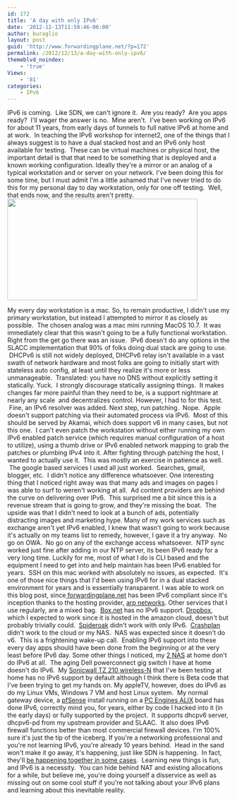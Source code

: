 ```yaml
---
id: 172
title: 'A day with only IPv6'
date: '2012-12-13T11:58:46-06:00'
author: buraglio
layout: post
guid: 'http://www.forwardingplane.net/?p=172'
permalink: /2012/12/13/a-day-with-only-ipv6/
themeblvd_noindex:
    - 'true'
Views:
    - '81'
categories:
    - IPv6
---
```


IPv6 is coming.  Like SDN, we can't ignore it.  Are you ready?  Are you apps ready?  I'll wager the answer is no.  Mine aren't.  I've been working on IPv6 for about 11 years, from early days of tunnels to full native IPv6 at home and at work.  In teaching the IPv6 workshop for internet2, one of the things that I always suggest is to have a dual stacked host and an IPv6 only host available for testing.  These can be virtual machines or physical host, the important detail is that that need to be something that is deployed and a known working configuration. Ideally they're a mirror or an analog of a typical workstation and or server on your network.
I've been doing this for some time, but I must admit I'm a little ashamed that I've never tried to do this for my personal day to day workstation, only for one off testing.  Well, that ends now, and the results aren't pretty.
<a href="http://www.forwardingplane.net/wp-content/uploads/2012/12/noipv42.png"><img class="aligncenter size-full wp-image-258" title="noipv4" src="http://www.forwardingplane.net/wp-content/uploads/2012/12/noipv42.png" alt="" width="431" height="230" /></a>
<p style="text-align: center;"></p>
My every day workstation is a mac. So, to remain productive, I didn't use my primary workstation, but instead I attempted to mirror it as closely as possible.  The chosen analog was a mac mini running MacOS 10.7.  It was immediately clear that this wasn't going to be a fully functional workstation.
Right from the get go there was an issue.  IPv6 doesn't do any options in the SLACC implementation that 90% of folks doing dual stack are going to use.  DHCPv6 is still not widely deployed, DHCPv6 relay isn't available in a vast swath of network hardware and most folks are going to initially start with stateless auto config, at least until they realize it's more or less unmanageable.  Translated: you have no DNS without explicitly setting it statically.
Yuck.  I strongly discourage statically assigning things.  It makes changes far more painful than they need to be, is a support nightmare at nearly any scale  and decentralizes control. However, I had to for this test.  Fine, an IPv6 resolver was added.
Next step, run patching.  Nope.  Apple doesn't support patching via their automated process via IPv6.  Most of this should be served by Akamai, which does support v6 in many cases, but not this one.  I can't even patch the workstation without either running my own IPv6 enabled patch service (which requires manual configuration of a host to utilize), using a thumb drive or IPv6 enabled network mapping to grab the patches or plumbing IPv4 into it.
After fighting through patching the host, I wanted to actually use it.  This was mostly an exercise in patience as well.  The google based services I used all just worked.  Searches, gmail, blogger, etc.  I didn't notice any difference whatsoever. One interesting thing that I noticed right away was that many ads and images on pages I was able to surf to weren't working at all.  Ad content providers are behind the curve on delivering over IPv6.  This surprised me a bit since this is a revenue stream that is going to grow, and they're missing the boat.  The upside was that I didn't need to look at a bunch of ads, potentially distracting images and marketing hype.
Many of my work services such as exchange aren't yet IPv6 enabled, I knew that wasn't going to work because it's actually on my teams list to remedy, however, I gave it a try anyway.  No go on OWA.  No go on any of the exchange access whatsoever.  NTP sync worked just fine after adding in our NTP server, its been IPv6 ready for a very long time.
Luckily for me, most of what I do is CLI based and the equipment I need to get into and help maintain has been IPv6 enabled for years.  SSH on this mac worked with absolutely no issues, as expected.  It's one of those nice things that I'd been using IPv6 for in a dual stacked environment for years and is essentially transparent.
I was able to work on this blog post, since<a href="http://www.forwardingplane.net"> forwardingplane.net</a> has been IPv6 compliant since it's inception thanks to the hosting provider, <a href="http://www.arpnetworks.com">arp networks</a>.
Other services that I use regularly, are a mixed bag.  <a href="http://www.box.net">Box.net</a> has no IPv6 support. <a href="http://www.dropbox.com">Dropbox</a>, which I expected to work since it is hosted in the amazon cloud, doesn't but probably trivially could.  <a href="https://spideroak.com">Spideroak</a> didn't work with only IPv6.  <a href="http://www.crashplan.com">Crashplan</a> didn't work to the cloud or my NAS.  NAS was expected since it doesn't do v6.  This is a frightening wake-up call.  Enabling IPv6 support into these every day apps should have been done from the beginning or at the very least before IPv6 day.
Some other things I noticed, my <a href="http://www.amazon.com/D-Link-DNS-343-Network-Attached-Enclosure/dp/B0019VSU88">2 NAS</a> at home don't do IPv6 at all.  The aging Dell powerconnect gig switch I have at home doesn't do IPv6.  My <a href="http://o-www.sonicwall.com/us/en/products/TZ_210.html">Sonicwall TZ 210 wireless-N</a> that I've been testing at home has no IPv6 support by default although I think there is Beta code that I've been trying to get my hands on.
My appleTV, however, does do IPv6 as do my Linux VMs, Windows 7 VM and host Linux system.  My normal gateway device, a <a href="http://www.pfsense.org">pfSense</a> install running on a <a href="http://pcengines.ch/alix.htm">PC Engines ALIX</a> board has done IPv6, correctly mind you, for years, either by code I hacked into it (in the early days) or fully supported by the project.  It supports dhcpv6 server, dhcpv6-pd from my upstream provider and SLAAC.  It also does IPv6 firewall functions better than most commercial firewall devices.
I'm 100% sure it's just the tip of the iceberg. If you're a networking professional and you're not learning IPv6, you're already 10 years behind.  Head in the sand won't make it go away, it's happening, just like SDN is happening.  In fact, they'll <a href="http://www.openflow.org/wk/index.php/OpenFlow_1_2_proposal#IPv6_support">be happening together in some cases</a>.  Learning new things is fun, and IPv6 is a necessity.  You can hide behind NAT and existing allocations for a while, but believe me, you're doing yourself a disservice as well as missing out on some cool stuff if you're not talking about your IPv6 plans and learning about this inevitable reality.